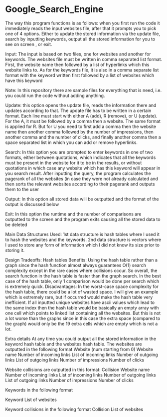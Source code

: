 # Google_Search_Engine
The way this program functions is as follows:
when you first run the code it immediately reads the input websites file, after that it prompts you to pick one of 4 options. Either to update the stored information via the update file, search by inputting keywords, output all the stored information for you to see on screen , or exit.

Input: The input is based on two files, one for websites and another for keywords. The websites file must be written in comma separated list format. First, the website name then followed by a list of hyperlinks which this website links to. As for the keywords file, it is also in a comma separate list format with the keyword written first followed by a list of websites which have this keyword

Note: In this repository there are sample files for everything that is need, i.e. you could run the code without adding anything.

Update: this option opens the update file, reads the information there and updates according to that. The update file has to be written in a certain format. Each line must start with either A (add), R (remove), or U (update). For the A, it must be followed by a comma then a website. The same format is applied for R. But for U you need to first add a comma then the website name then another comma followed by the number of impressions, then another comma and the number of clicks, and finally another comma then a space separated list in which you can add or remove hyperlinks.

Search: In this option you are prompted to enter keywords in one of two formats, either between quotations, which indicates that all the keywords must be present in the website for it to be in the results, or without quotations in which case any website which has this keyword will appear in you search result. After inputting the query, the program calculates the pagerank of all the websites (in case they were not already calculated and then sorts the relevant websites according to their pagerank and outputs them to the user

Output: In this option all stored data will be outputted and the format of the output is discussed below

Exit: In this option the runtime and the number of comparisons are outputted to the screen and the program exits causing all the stored data to be deleted

Main Data Structures Used:
1st data structure is hash tables where I used it to hash the websites and the keywords.
2nd data structure is vectors where I used to store any form of information which I did not know its size prior to storing it.

Design Tradeoffs:
Hash tables
Benefits:
Using the hash table rather than a graph since the hash function almost always guarantees O(1) search complexity except in the rare cases where collisions occur. So overall, the search function in the hash table is faster than the graph search. In the best case of the hash table, only 1 comparison would be done per search which is extremely quick.
Disadvantages:
In the worst-case space complexity for the hash table, there could be a lot of wasted space. I will give an example which is extremely rare, but if occurred would make the hash table very inefficient. If all inputted unique websites have ascii values which lead to the same index then the hash table would be basically an empty array with one cell which points to linked list containing all the websites. But this is not a lot worse than the graphs since in this case the extra space (compared to the graph) would only be the 19 extra cells which are empty which is not a lot.

Extra details
At any time you could output all the stored information in the keyword hash table and the websites hash table. The websites are outputted in the following format
Website (num starting from 0)
Website name
Number of incoming links
List of incoming links
Number of outgoing links
List of outgoing links
Number of impressions
Number of clicks

Website collisions are outputted in this format:
Collision
Website name
Number of incoming links
List of incoming links
Number of outgoing links
List of outgoing links
Number of impressions
Number of clicks


Keywords in the following format

Keyword
List of websites

Keyword collisions in the following format
Collision
List of websites
